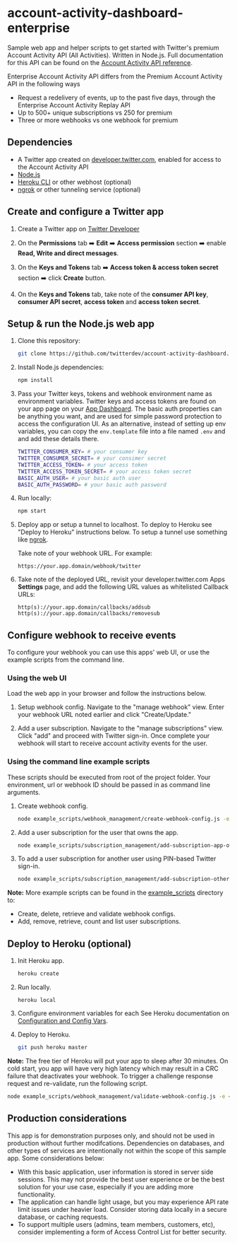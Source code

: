 # account-activity-dashboard-enterprise

Sample web app and helper scripts to get started with Twitter's premium Account Activity API (All Activities). Written in Node.js. Full documentation for this API can be found on the [Account Activity API reference](https://developer.twitter.com/en/docs/accounts-and-users/subscribe-account-activity/overview).

Enterprise Account Activity API differs from the Premium Account Activity API in the following ways
* Request a redelivery of events, up to the past five days, through the Enterprise Account Activity Replay API
* Up to 500+ unique subscriptions vs 250 for premium
* Three or more webhooks vs one webhook for premium

## Dependencies

* A Twitter app created on [developer.twitter.com](https://developer.twitter.com/en/apps), enabled for access to the Account Activity API
* [Node.js](https://nodejs.org)
* [Heroku CLI](https://devcenter.heroku.com/articles/heroku-cli) or other webhost (optional)
* [ngrok](https://ngrok.com/) or other tunneling service (optional)

## Create and configure a Twitter app

1. Create a Twitter app on [Twitter Developer](https://developer.twitter.com/en/apps)

2. On the **Permissions** tab ➡️ **Edit** ➡️ **Access permission** section ➡️ enable **Read, Write and direct messages**.

3. On the **Keys and Tokens** tab ➡️ **Access token & access token secret** section ➡️ click **Create** button.

4. On the **Keys and Tokens** tab, take note of the **consumer API key**, **consumer API secret**, **access token** and **access token secret**.

## Setup & run the Node.js web app

1. Clone this repository:

    ```bash
    git clone https://github.com/twitterdev/account-activity-dashboard.git
    ```

2. Install Node.js dependencies:

    ```bash
    npm install
    ```

3. Pass your Twitter keys, tokens and webhook environment name as environment variables. Twitter keys and access tokens are found on your app page on your [App Dashboard](https://developer.twitter.com/apps). The basic auth properties can be anything you want, and are used for simple password protection to access the configuration UI. As an alternative, instead of setting up env variables, you can copy the `env.template` file into a file named `.env` and and add these details there.

   ```bash
   TWITTER_CONSUMER_KEY= # your consumer key
   TWITTER_CONSUMER_SECRET= # your consimer secret
   TWITTER_ACCESS_TOKEN= # your access token
   TWITTER_ACCESS_TOKEN_SECRET= # your access token secret
   BASIC_AUTH_USER= # your basic auth user
   BASIC_AUTH_PASSWORD= # your basic auth password
   ```



4. Run locally:

    ```bash
    npm start
    ```

5. Deploy app or setup a tunnel to localhost. To deploy to Heroku see "Deploy to Heroku" instructions below. To setup a tunnel use something like [ngrok](https://ngrok.com/).

    Take note of your webhook URL. For example:

    ```text
    https://your.app.domain/webhook/twitter
    ```

6. Take note of the deployed URL, revisit your developer.twitter.com Apps **Settings** page, and add the following URL values as whitelisted Callback URLs:

    ```text
    http(s)://your.app.domain/callbacks/addsub
    http(s)://your.app.domain/callbacks/removesub
    ```

## Configure webhook to receive events

To configure your webhook you can use this apps' web UI, or use the example scripts from the command line.

### Using the web UI

Load the web app in your browser and follow the instructions below.

1. Setup webhook config. Navigate to the "manage webhook" view. Enter your webhook URL noted earlier and click "Create/Update."

2. Add a user subscription. Navigate to the "manage subscriptions" view. Click "add" and proceed with Twitter sign-in. Once complete your webhook will start to receive account activity events for the user.

### Using the command line example scripts

These scripts should be executed from root of the project folder. Your environment, url or webhook ID should be passed in as command line arguments.

1. Create webhook config.

    ```bash
    node example_scripts/webhook_management/create-webhook-config.js -e <environment> -u <url>
    ```

2. Add a user subscription for the user that owns the app.

    ```bash
    node example_scripts/subscription_management/add-subscription-app-owner.js -e <environment>
    ```

3. To add a user subscription for another user using PIN-based Twitter sign-in.

    ```bash
    node example_scripts/subscription_management/add-subscription-other-user.js -e <environment>
    ```

**Note:** More example scripts can be found in the [example_scripts](example_scripts) directory to:

* Create, delete, retrieve and validate webhook configs.
* Add, remove, retrieve, count and list user subscriptions.

## Deploy to Heroku (optional)

1. Init Heroku app.

    ```bash
    heroku create
    ```

2. Run locally.

    ```text
    heroku local
    ```

3. Configure environment variables for each  See Heroku documentation on [Configuration and Config Vars](https://devcenter.heroku.com/articles/config-vars).

4. Deploy to Heroku.

    ```bash
    git push heroku master
    ```

**Note:** The free tier of Heroku will put your app to sleep after 30 minutes. On cold start, you app will have very high latency which may result in a CRC failure that deactivates your webhook. To trigger a challenge response request and re-validate, run the following script.

```bash
node example_scripts/webhook_management/validate-webhook-config.js -e <environment> -i <webhook_id>
```

## Production considerations

This app is for demonstration purposes only, and should not be used in production without further modifcations. Dependencies on databases, and other types of services are intentionally not within the scope of this sample app. Some considerations below:

* With this basic application, user information is stored in server side sessions. This may not provide the best user experience or be the best solution for your use case, especially if you are adding more functionality.
* The application can handle light usage, but you may experience API rate limit issues under heavier load. Consider storing data locally in a secure database, or caching requests.
* To support multiple users (admins, team members, customers, etc), consider implementing a form of Access Control List for better security.
